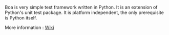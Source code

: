 Boa is very simple test framework written in Python. It is an extension of Python's unit test package. It is platform independent, the only prerequisite is Python itself.

More information : [Wiki](https://github.com/stanislawbartkowski/boatester/wiki)

